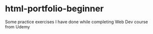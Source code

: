 # html-portfolio-beginner
Some practice exercises I have done while completing Web Dev course from Udemy
